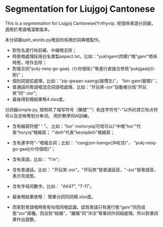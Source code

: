 # Segmentation for Liujgoj Cantonese
This is a segmentation for Liujgoj Cantonese(Yvthyvq).  呢個係粵語分詞器，適用於粵語嘅溜歌版本。

本分詞器split_words.py嘅目的係用於詞典嘅製作。

* 對性名進行咗前綴、中綴嘅去除；
* 時態嘅處理採用白名單製aspect.txt，比如：“yukhganr(肉緊)”嘅"ganr"唔係時態，唔作去除；
* 對複合詞“pukj-neiq-go-gaaij（仆你個街）”等進行直接合併爲“pukjgaaij(仆街)”；
* 個別詞提前處理，比如：“zip-gwaan-saangj(接慣生)”， “bin-ganr(變緊)”；
* 普通話同粵語嘅混合詞語唔處理，比如：“开玩笑-zor”自動被分爲“开玩笑”同"-zor";
* 最後得到嘅結果喺4.xlsx度。


分詞器simple.py, 按照除了缩写符号（撇號"'"）和连字符号"-"以外的其它标点符号以及空格嚟划分单词。 用於教學同AI訓練。

* 含有縮寫符號" ' "。 比如：“hor' mxhoryiq(可唔可以)”中嘅“hor'”代表“horyiq”嘅縮寫； “'deih”代表"keoiqdeih"嘅縮寫；
* 含有連字符"-"嘅複合詞；比如： "cungjzor-loengx(沖咗涼)"， "pukj-neiq-go-gaaij(仆你個街)"；
* 含有英語。比如： "I'm";
* 含有普通話。比如： "开玩笑-zor"。"开玩笑"發普通話音，"-zor"發粵語音，表示完成態。
* 含有字母同數字。比如： "AK47", "7-11"。
* 最後嘅結果放喺： 簡單分詞同詞頻.xlsx度。

* 而家對粵語嘅時態有咗唔同嘅認識，認爲粵語只有進行態“ganr”同完成態“zor”兩種。而且對“結婚”，“離婚”同“沖涼”等單詞作詞組處理。所以對單詞庫作出調整。